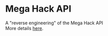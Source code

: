 # Mega Hack API
A "reverse engineering" of the Mega Hack API\
More details [here](mega-hack.ipynb).
